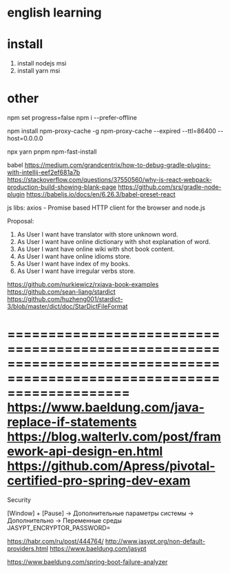 
# english learning

# install
1. install nodejs msi
2. install yarn msi


# other

npm set progress=false
npm i --prefer-offline

npm install npm-proxy-cache -g
npm-proxy-cache --expired --ttl=86400 --host=0.0.0.0

npx
yarn
pnpm
npm-fast-install

babel 
https://medium.com/grandcentrix/how-to-debug-gradle-plugins-with-intellij-eef2ef681a7b
https://stackoverflow.com/questions/37550560/why-is-react-webpack-production-build-showing-blank-page
https://github.com/srs/gradle-node-plugin
https://babeljs.io/docs/en/6.26.3/babel-preset-react

js libs: 
axios - Promise based HTTP client for the browser and node.js

Proposal:

1. As User I want have translator with store unknown word.
2. As User I want have online dictionary with shot explanation of word.
3. As User I want have online wiki with shot book content. 
4. As User I want have online idioms store.
5. As User I want have index of my books.
6. As User I want have irregular verbs store.

https://github.com/nurkiewicz/rxjava-book-examples
https://github.com/sean-liang/stardict
https://github.com/huzheng001/stardict-3/blob/master/dict/doc/StarDictFileFormat

=======================================================================================================================
https://www.baeldung.com/java-replace-if-statements
https://blog.walterlv.com/post/framework-api-design-en.html
https://github.com/Apress/pivotal-certified-pro-spring-dev-exam
=======================================================================================================================
Security

[Window] + [Pause] -> Дополнительные параметры системы -> Дополнительно -> Переменные среды  
    JASYPT_ENCRYPTOR_PASSWORD=<master password>
    
https://habr.com/ru/post/444764/
http://www.jasypt.org/non-default-providers.html
https://www.baeldung.com/jasypt

https://www.baeldung.com/spring-boot-failure-analyzer

